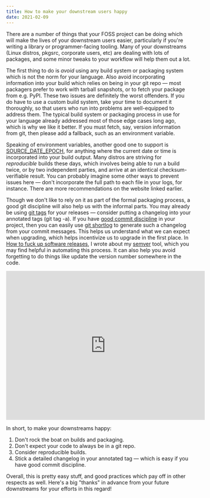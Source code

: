 ```yaml
---
title: How to make your downstream users happy
date: 2021-02-09
---
```


There are a number of things that your FOSS project can be doing which will make
the lives of your downstream users easier, particularly if you're writing a
library or programmer-facing tooling. Many of your downstreams (Linux distros,
pkgsrc, corporate users, etc) are dealing with lots of packages, and some minor
tweaks to your workflow will help them out a lot.

The first thing to do is *avoid* using any build system or packaging system
which is not the norm for your language. Also avoid incorporating information
into your build which relies on being in your git repo &mdash; most packagers
prefer to work with tarball snapshots, or to fetch your package from e.g. PyPI.
These two issues are definitely the worst offenders. If you do have to use a
custom build system, take your time to document it thoroughly, so that users who
run into problems are well-equipped to address them. The typical build system or
packaging process in use for your language already addressed most of those edge
cases long ago, which is why we like it better. If you must fetch, say, version
information from git, then please add a fallback, such as an environment
variable.

Speaking of environment variables, another good one to support is
[SOURCE_DATE_EPOCH](https://reproducible-builds.org/docs/source-date-epoch/),
for anything where the current date or time is incorporated into your build
output. Many distros are striving for *reproducible* builds these days, which
involves being able to run a build twice, or by two independent parties, and
arrive at an identical checksum-verifiable result. You can probably imagine some
other ways to prevent issues here &mdash; don't incorporate the full path to
each file in your logs, for instance. There are more recommendations on the
website linked earlier.

Though we don't like to rely on it as part of the formal packaging process, a
good git discipline will also help us with the informal parts. You may already
be using [git tags][0] for your releases &mdash; consider putting a changelog
into your annotated tags (git tag -a). If you have [good commit discipline][1]
in your project, then you can easily use [git shortlog][2] to generate such a
changelog from your commit messages. This helps us understand what we can expect
when upgrading, which helps incentivize us to upgrade in the first place. In
[How to fuck up software releases][3], I wrote about my [semver][4] tool, which
you may find helpful in automating this process. It can also help you avoid
forgetting to do things like update the version number somewhere in the code.

[0]: https://git-scm.com/docs/git-tag
[1]: https://drewdevault.com/2019/02/25/Using-git-with-discipline.html
[2]: https://git-scm.com/docs/git-shortlog
[3]: https://drewdevault.com/2019/10/12/how-to-fuck-up-releases.html
[4]: https://git.sr.ht/~sircmpwn/dotfiles/tree/master/bin/semver

<iframe src="https://asciinema.org/a/nzBvuMXjUMsoewLnrbTm7E28O/embed?" id="asciicast-iframe-nzBvuMXjUMsoewLnrbTm7E28O" name="asciicast-iframe-nzBvuMXjUMsoewLnrbTm7E28O" scrolling="no" allowfullscreen="true" style="overflow: hidden; border: 0px; width: 540px; float: none; visibility: visible; height: 404px;"></iframe>

In short, to make your downstreams happy:

1. Don't rock the boat on builds and packaging.
2. Don't expect your code to always be in a git repo.
3. Consider reproducible builds.
4. Stick a detailed changelog in your annotated tag &mdash; which is easy if you
   have good commit discipline.

Overall, this is pretty easy stuff, and good practices which pay off in other
respects as well. Here's a big "thanks" in advance from your future downstreams
for your efforts in this regard!
